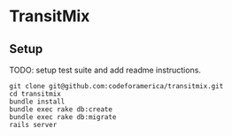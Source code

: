 # TransitMix

## Setup

TODO: setup test suite and add readme instructions.

```console
git clone git@github.com:codeforamerica/transitmix.git
cd transitmix
bundle install
bundle exec rake db:create
bundle exec rake db:migrate
rails server
```
